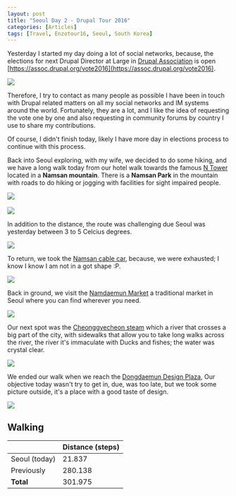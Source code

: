 ```yaml
---
layout: post
title: "Seoul Day 2 - Drupal Tour 2016"
categories: [Articles]
tags: [Travel, Enzotour16, Seoul, South Korea]
---
```

Yesterday I started my day doing a lot of social networks, because, the elections for next Drupal Director at Large in [Drupal Association](https://assoc.drupal.org) is open  [https://assoc.drupal.org/vote2016](https://assoc.drupal.org/vote2016).

<img style="margin-right: 20px;" src="{{site.url }}/assets/img/php-elephant-suffer.jpg"/>

Therefore, I try to contact as many people as possible I have been in touch with Drupal related matters on all my social networks and IM systems around the world. Fortunately, they are a lot, and I like the idea of requesting the vote one by one and also requesting in community forums by country I use to share my contributions.

Of course, I didn't finish today, likely I have more day in elections process to continue with this process.

Back into Seoul exploring, with my wife, we decided to do some hiking, and we have a long walk today from our hotel walk towards the famous [N Tower](https://en.wikipedia.org/wiki/N_Seoul_Tower) located in a **Namsan mountain**. There is a **Namsan Park** in the mountain with roads to do hiking or jogging with facilities for sight impaired people. 

<img style="margin-right: 20px;" src="{{site.url }}/assets/img/n_tower.jpg"/>
<br/></br>
<img style="margin-right: 20px;" src="{{site.url }}/assets/img/n_tower_locks.jpg"/>


In addition to the distance, the route was challenging due Seoul was yesterday between 3 to 5 Celcius degrees.

<img style="margin-right: 20px;" src="{{site.url }}/assets/img/n_park_roads.jpg"/>

To return,  we took the [Namsan cable car](https://en.wikipedia.org/wiki/Namsan_cable_car), because, we were exhausted; I know I know I am not in a got shape :P.

<img style="margin-right: 20px;" src="{{site.url }}/assets/img/n_cable_car.jpg"/>

Back in ground, we visit the [Namdaemun Market](https://en.wikipedia.org/wiki/Namdaemun_Market) a traditional market in Seoul where you can find wherever you need.

<img style="margin-right: 20px;" src="{{site.url }}/assets/img/namdaemun_market.jpg"/>

Our next spot was the [Cheonggyecheon steam](https://en.wikipedia.org/wiki/Cheonggyecheon)  which a river that crosses a big part of the city, with sidewalks that allow you to take long walks across the river, the river it's immaculate with Ducks and fishes; the water was crystal clear.

<img style="margin-right: 20px;" src="{{site.url }}/assets/img/cheonggyecheon_river.jpg"/>

We ended our walk when we reach the [Dongdaemun Design Plaza](https://en.wikipedia.org/wiki/Dongdaemun_Design_Plaza),  Our objective today wasn't try to get in, due, was too late, but we took some picture outside, it's a place with a good taste of design.

<img style="margin-right: 20px;" src="{{site.url }}/assets/img/dpp.jpg"/>

## Walking
|  | Distance (steps) |
|---|---|
| Seoul (today) |  21.837|
| Previously  | 280.138 |
| **Total**  | 301.975 | 